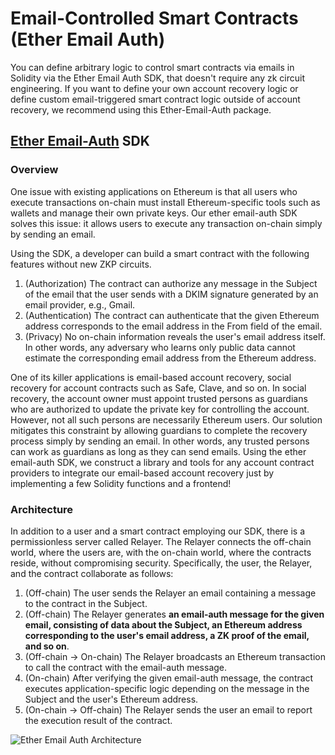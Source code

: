 # Email-Controlled Smart Contracts (Ether Email Auth)

You can define arbitrary logic to control smart contracts via emails in Solidity via the Ether Email Auth SDK, that doesn't require any zk circuit engineering. If you want to define your own account recovery logic or define custom email-triggered smart contract logic outside of account recovery, we recommend using this Ether-Email-Auth package.

## [Ether Email-Auth](https://github.com/zkemail/ether-email-auth/tree/feat/docs-updates) SDK

### Overview

One issue with existing applications on Ethereum is that all users who execute transactions on-chain must install Ethereum-specific tools such as wallets and manage their own private keys. Our ether email-auth SDK solves this issue: it allows users to execute any transaction on-chain simply by sending an email.

Using the SDK, a developer can build a smart contract with the following features without new ZKP circuits.

1. (Authorization) The contract can authorize any message in the Subject of the email that the user sends with a DKIM signature generated by an email provider, e.g., Gmail.
2. (Authentication) The contract can authenticate that the given Ethereum address corresponds to the email address in the From field of the email.
3. (Privacy) No on-chain information reveals the user's email address itself. In other words, any adversary who learns only public data cannot estimate the corresponding email address from the Ethereum address.

One of its killer applications is email-based account recovery, social recovery for account contracts such as Safe, Clave, and so on. In social recovery, the account owner must appoint trusted persons as guardians who are authorized to update the private key for controlling the account. However, not all such persons are necessarily Ethereum users. Our solution mitigates this constraint by allowing guardians to complete the recovery process simply by sending an email. In other words, any trusted persons can work as guardians as long as they can send emails. Using the ether email-auth SDK, we construct a library and tools for any account contract providers to integrate our email-based account recovery just by implementing a few Solidity functions and a frontend!

### Architecture

In addition to a user and a smart contract employing our SDK, there is a permissionless server called Relayer. The Relayer connects the off-chain world, where the users are, with the on-chain world, where the contracts reside, without compromising security. Specifically, the user, the Relayer, and the contract collaborate as follows:

1. (Off-chain) The user sends the Relayer an email containing a message to the contract in the Subject.
2. (Off-chain) The Relayer generates **an email-auth message for the given email, consisting of data about the Subject, an Ethereum address corresponding to the user's email address, a ZK proof of the email, and so on**.
3. (Off-chain -> On-chain) The Relayer broadcasts an Ethereum transaction to call the contract with the email-auth message.
4. (On-chain) After verifying the given email-auth message, the contract executes application-specific logic depending on the message in the Subject and the user's Ethereum address.
5. (On-chain -> Off-chain) The Relayer sends the user an email to report the execution result of the contract.

![Ether Email Auth Architecture](/img/ether-email-auth-architecture.png)
